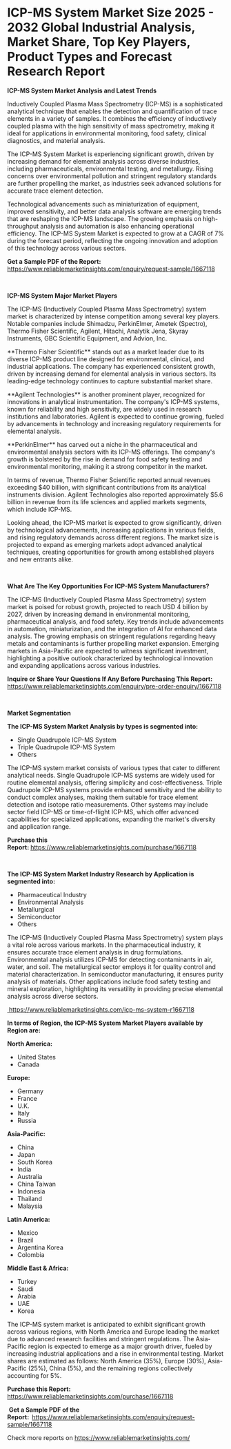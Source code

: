 <p><h1>ICP-MS System Market Size 2025 - 2032 Global Industrial Analysis, Market Share, Top Key Players, Product Types and Forecast Research Report</h1></p><p><strong>ICP-MS System Market Analysis and Latest Trends</strong></p>
<p><p>Inductively Coupled Plasma Mass Spectrometry (ICP-MS) is a sophisticated analytical technique that enables the detection and quantification of trace elements in a variety of samples. It combines the efficiency of inductively coupled plasma with the high sensitivity of mass spectrometry, making it ideal for applications in environmental monitoring, food safety, clinical diagnostics, and material analysis. </p><p>The ICP-MS System Market is experiencing significant growth, driven by increasing demand for elemental analysis across diverse industries, including pharmaceuticals, environmental testing, and metallurgy. Rising concerns over environmental pollution and stringent regulatory standards are further propelling the market, as industries seek advanced solutions for accurate trace element detection. </p><p>Technological advancements such as miniaturization of equipment, improved sensitivity, and better data analysis software are emerging trends that are reshaping the ICP-MS landscape. The growing emphasis on high-throughput analysis and automation is also enhancing operational efficiency. The ICP-MS System Market is expected to grow at a CAGR of 7% during the forecast period, reflecting the ongoing innovation and adoption of this technology across various sectors.</p></p>
<p><strong>Get a Sample PDF of the Report:&nbsp;</strong> <a href="https://www.reliablemarketinsights.com/enquiry/request-sample/1667118?utm_campaign=2287&utm_medium=2&utm_source=Github&utm_content=ia&utm_term=17022025&utm_id=icp-ms-system">https://www.reliablemarketinsights.com/enquiry/request-sample/1667118</a></p>
<p>&nbsp;</p>
<p><strong>ICP-MS System Major Market Players</strong></p>
<p><p>The ICP-MS (Inductively Coupled Plasma Mass Spectrometry) system market is characterized by intense competition among several key players. Notable companies include Shimadzu, PerkinElmer, Ametek (Spectro), Thermo Fisher Scientific, Agilent, Hitachi, Analytik Jena, Skyray Instruments, GBC Scientific Equipment, and Advion, Inc.</p><p>**Thermo Fisher Scientific** stands out as a market leader due to its diverse ICP-MS product line designed for environmental, clinical, and industrial applications. The company has experienced consistent growth, driven by increasing demand for elemental analysis in various sectors. Its leading-edge technology continues to capture substantial market share.</p><p>**Agilent Technologies** is another prominent player, recognized for innovations in analytical instrumentation. The company's ICP-MS systems, known for reliability and high sensitivity, are widely used in research institutions and laboratories. Agilent is expected to continue growing, fueled by advancements in technology and increasing regulatory requirements for elemental analysis.</p><p>**PerkinElmer** has carved out a niche in the pharmaceutical and environmental analysis sectors with its ICP-MS offerings. The company's growth is bolstered by the rise in demand for food safety testing and environmental monitoring, making it a strong competitor in the market.</p><p>In terms of revenue, Thermo Fisher Scientific reported annual revenues exceeding $40 billion, with significant contributions from its analytical instruments division. Agilent Technologies also reported approximately $5.6 billion in revenue from its life sciences and applied markets segments, which include ICP-MS.</p><p>Looking ahead, the ICP-MS market is expected to grow significantly, driven by technological advancements, increasing applications in various fields, and rising regulatory demands across different regions. The market size is projected to expand as emerging markets adopt advanced analytical techniques, creating opportunities for growth among established players and new entrants alike.</p></p>
<p>&nbsp;</p>
<p><strong>What Are The Key Opportunities For ICP-MS System Manufacturers?</strong></p>
<p><p>The ICP-MS (Inductively Coupled Plasma Mass Spectrometry) system market is poised for robust growth, projected to reach USD 4 billion by 2027, driven by increasing demand in environmental monitoring, pharmaceutical analysis, and food safety. Key trends include advancements in automation, miniaturization, and the integration of AI for enhanced data analysis. The growing emphasis on stringent regulations regarding heavy metals and contaminants is further propelling market expansion. Emerging markets in Asia-Pacific are expected to witness significant investment, highlighting a positive outlook characterized by technological innovation and expanding applications across various industries.</p></p>
<p><strong>Inquire or Share Your Questions If Any Before Purchasing This Report:</strong> <a href="https://www.reliablemarketinsights.com/enquiry/pre-order-enquiry/1667118?utm_campaign=2287&utm_medium=2&utm_source=Github&utm_content=ia&utm_term=17022025&utm_id=icp-ms-system">https://www.reliablemarketinsights.com/enquiry/pre-order-enquiry/1667118</a></p>
<p>&nbsp;</p>
<p><strong>Market Segmentation</strong></p>
<p><strong>The ICP-MS System Market Analysis by types is segmented into:</strong></p>
<p><ul><li>Single Quadrupole ICP-MS System</li><li>Triple Quadrupole ICP-MS System</li><li>Others</li></ul></p>
<p><p>The ICP-MS system market consists of various types that cater to different analytical needs. Single Quadrupole ICP-MS systems are widely used for routine elemental analysis, offering simplicity and cost-effectiveness. Triple Quadrupole ICP-MS systems provide enhanced sensitivity and the ability to conduct complex analyses, making them suitable for trace element detection and isotope ratio measurements. Other systems may include sector field ICP-MS or time-of-flight ICP-MS, which offer advanced capabilities for specialized applications, expanding the market's diversity and application range.</p></p>
<p><strong>Purchase this Report:&nbsp;</strong><a href="https://www.reliablemarketinsights.com/purchase/1667118?utm_campaign=2287&utm_medium=2&utm_source=Github&utm_content=ia&utm_term=17022025&utm_id=icp-ms-system">https://www.reliablemarketinsights.com/purchase/1667118</a></p>
<p>&nbsp;</p>
<p><strong>The ICP-MS System Market Industry Research by Application is segmented into:</strong></p>
<p><ul><li>Pharmaceutical Industry</li><li>Environmental Analysis</li><li>Metallurgical</li><li>Semiconductor</li><li>Others</li></ul></p>
<p><p>The ICP-MS (Inductively Coupled Plasma Mass Spectrometry) system plays a vital role across various markets. In the pharmaceutical industry, it ensures accurate trace element analysis in drug formulations. Environmental analysis utilizes ICP-MS for detecting contaminants in air, water, and soil. The metallurgical sector employs it for quality control and material characterization. In semiconductor manufacturing, it ensures purity analysis of materials. Other applications include food safety testing and mineral exploration, highlighting its versatility in providing precise elemental analysis across diverse sectors.</p></p>
<p><a href="https://www.reliablemarketinsights.com/icp-ms-system-r1667118?utm_campaign=2287&utm_medium=2&utm_source=Github&utm_content=ia&utm_term=17022025&utm_id=icp-ms-system">&nbsp;https://www.reliablemarketinsights.com/icp-ms-system-r1667118</a></p>
<p><strong>In terms of Region, the ICP-MS System Market Players available by Region are:</strong></p>
<p>
    <p> <strong> North America: </strong>
        <ul>
            <li>United States</li>
            <li>Canada</li>
        </ul>
        </p> 
    <p> <strong> Europe: </strong>
        <ul>
            <li>Germany</li>
            <li>France</li>
            <li>U.K.</li>
            <li>Italy</li>
            <li>Russia</li>
        </ul>
        </p> 
    <p> <strong> Asia-Pacific: </strong>
        <ul>
            <li>China</li>
            <li>Japan</li>
            <li>South Korea</li>
            <li>India</li>
            <li>Australia</li>
            <li>China Taiwan</li>
            <li>Indonesia</li>
            <li>Thailand</li>
            <li>Malaysia</li>
        </ul>
        </p> 
    <p> <strong> Latin America: </strong>
        <ul>
            <li>Mexico</li>
            <li>Brazil</li>
            <li>Argentina Korea</li>
            <li>Colombia</li>
        </ul>
        </p> 
    <p> <strong> Middle East & Africa: </strong>
        <ul>
            <li>Turkey</li>
            <li>Saudi</li>
            <li>Arabia</li>
            <li>UAE</li>
            <li>Korea</li>
        </ul>
    </p>
    </p>
<p><p>The ICP-MS system market is anticipated to exhibit significant growth across various regions, with North America and Europe leading the market due to advanced research facilities and stringent regulations. The Asia-Pacific region is expected to emerge as a major growth driver, fueled by increasing industrial applications and a rise in environmental testing. Market shares are estimated as follows: North America (35%), Europe (30%), Asia-Pacific (25%), China (5%), and the remaining regions collectively accounting for 5%.</p></p>
<p><strong>Purchase this Report: </strong><a href="https://www.reliablemarketinsights.com/purchase/1667118?utm_campaign=2287&utm_medium=2&utm_source=Github&utm_content=ia&utm_term=17022025&utm_id=icp-ms-system">https://www.reliablemarketinsights.com/purchase/1667118</a></p>
<p>&nbsp;<strong>Get a Sample PDF of the Report:&nbsp;&nbsp;</strong><a href="https://www.reliablemarketinsights.com/enquiry/request-sample/1667118?utm_campaign=2287&utm_medium=2&utm_source=Github&utm_content=ia&utm_term=17022025&utm_id=icp-ms-system">https://www.reliablemarketinsights.com/enquiry/request-sample/1667118</a></p>
<p><strong></strong></p>
<p>Check more reports on <a href="https://www.reliablemarketinsights.com/?utm_campaign=2287&utm_medium=2&utm_source=Github&utm_content=ia&utm_term=17022025&utm_id=icp-ms-system">https://www.reliablemarketinsights.com/</a></p>